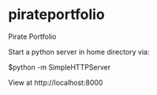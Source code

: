 # pirateportfolio
Pirate Portfolio 

Start a python server in home directory via:

  $python -m SimpleHTTPServer

View at http://localhost:8000
